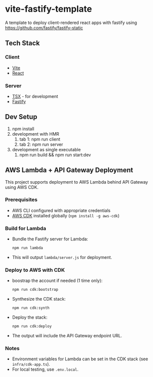# vite-fastify-template

A template to deploy client-rendered react apps with fastify using <https://github.com/fastify/fastify-static>

## Tech Stack

### Client

- [Vite](https://vitejs.dev/)
- [React](https://react.dev/)

### Server

- [TSX](https://tsx.is/) - for development
- [Fastify](https://fastify.dev/)

## Dev Setup

1. npm install
1. development with HMR
   1. tab 1: npm run client
   1. tab 2: npm run server
1. development as single executable
   1. npm run build && npm run start:dev

## AWS Lambda + API Gateway Deployment

This project supports deployment to AWS Lambda behind API Gateway using AWS CDK.

### Prerequisites

- AWS CLI configured with appropriate credentials
- [AWS CDK](https://docs.aws.amazon.com/cdk/latest/guide/getting_started.html) installed globally (`npm install -g aws-cdk`)

### Build for Lambda

- Bundle the Fastify server for Lambda:

  ```sh
  npm run lambda
  ```

- This will output `lambda/server.js` for deployment.

### Deploy to AWS with CDK

- boostrap the account if needed (1 time only):

  ```sh
  npm run cdk:bootstrap
  ```

- Synthesize the CDK stack:

  ```sh
  npm run cdk:synth
  ```

- Deploy the stack:

  ```sh
  npm run cdk:deploy
  ```

- The output will include the API Gateway endpoint URL.

### Notes

- Environment variables for Lambda can be set in the CDK stack (see `infra/cdk-app.ts`).
- For local testing, use `.env.local`.
